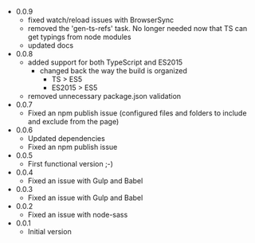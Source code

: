 * 0.0.9
  * fixed watch/reload issues with BrowserSync
  * removed the 'gen-ts-refs' task. No longer needed now that TS can get typings from node modules
  * updated docs
* 0.0.8
  * added support for both TypeScript and ES2015
    * changed back the way the build is organized
      * TS > ES5
      * ES2015 > ES5
  * removed unnecessary package.json validation
* 0.0.7
  * Fixed an npm publish issue (configured files and folders to include and exclude from the page)
* 0.0.6
  * Updated dependencies
  * Fixed an npm publish issue
* 0.0.5
  * First functional version ;-)
* 0.0.4
  * Fixed an issue with Gulp and Babel
* 0.0.3
  * Fixed an issue with Gulp and Babel
* 0.0.2
  * Fixed an issue with node-sass
* 0.0.1
  * Initial version
